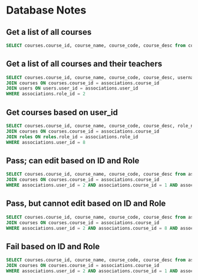 # Database Notes

## Get a list of all courses

```sql
SELECT courses.course_id, course_name, course_code, course_desc from courses
```

## Get a list of all courses and their teachers

```sql
SELECT courses.course_id, course_name, course_code, course_desc, username from associations
JOIN courses ON courses.course_id = associations.course_id
JOIN users ON users.user_id = associations.user_id
WHERE associations.role_id = 2
```

## Get courses based on user_id

```sql
SELECT courses.course_id, course_name, course_code, course_desc, role_name from associations
JOIN courses ON courses.course_id = associations.course_id
JOIN roles ON roles.role_id = associations.role_id
WHERE associations.user_id = 8
```

## Pass; can edit based on ID and Role

```sql
SELECT courses.course_id, course_name, course_code, course_desc from associations
JOIN courses ON courses.course_id = associations.course_id
WHERE associations.user_id = 2 AND associations.course_id = 1 AND associations.role_id = 2
```

## Pass, but cannot edit based on ID and Role

```sql
SELECT courses.course_id, course_name, course_code, course_desc from associations
JOIN courses ON courses.course_id = associations.course_id
WHERE associations.user_id = 2 AND associations.course_id = 8 AND associations.role_id = 3
```

## Fail based on ID and Role

```sql
SELECT courses.course_id, course_name, course_code, course_desc from associations
JOIN courses ON courses.course_id = associations.course_id
WHERE associations.user_id = 2 AND associations.course_id = 1 AND associations.role_id = 3
```

